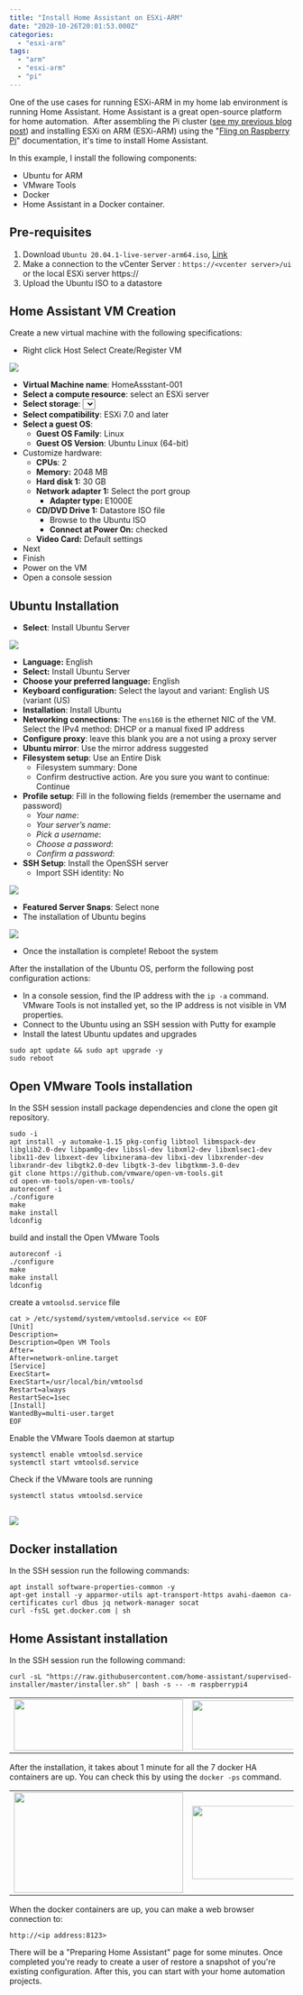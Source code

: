 ```yaml
---
title: "Install Home Assistant on ESXi-ARM"
date: "2020-10-26T20:01:53.000Z"
categories: 
  - "esxi-arm"
tags: 
  - "arm"
  - "esxi-arm"
  - "pi"
---
```


One of the use cases for running ESXi-ARM in my home lab environment is running Home Assistant. Home Assistant is a great open-source platform for home automation.  After assembling the Pi cluster ([see my previous blog post](https://www.ivobeerens.nl/2020/10/21/how-to-build-an-esxi-on-arm-pi-cluster/)) and installing ESXi on ARM (ESXi-ARM) using the "[Fling on Raspberry Pi](https://flings.vmware.com/esxi-arm-edition)" documentation, it's time to install Home Assistant.

In this example, I install the following components:

- Ubuntu for ARM
- VMware Tools
- Docker
- Home Assistant in a Docker container.

## Pre-requisites

1. Download `Ubuntu 20.04.1-live-server-arm64.iso`, [Link](http://cdimage.ubuntu.com/ubuntu/releases/20.04/release/ubuntu-20.04.1-live-server-arm64.iso)
2. Make a connection to the vCenter Server : `https://<vcenter server>/ui` or the local ESXi server https://<esx-server>
3. Upload the Ubuntu ISO to a datastore

## Home Assistant VM Creation

Create a new virtual machine with the following specifications:

- Right click Host Select Create/Register VM

[![](images/1-300x150.jpg)](https://www.ivobeerens.nl/wp-content/uploads/2020/10/1.jpg)

- **Virtual Machine name**: HomeAssstant-001
- **Select a compute resource**: select an ESXi server
- **Select storage**: <Select the datastore>
- **Select compatibility**: ESXi 7.0 and later
- **Select a guest OS**:
    - **Guest OS Family**: Linux
    - **Guest OS Version**: Ubuntu Linux (64-bit)
- Customize hardware:
    - **CPUs**: 2
    - **Memory:** 2048 MB
    - **Hard disk 1:** 30 GB
    - **Network adapter 1:** Select the port group
        - **Adapter type:** E1000E
    - **CD/DVD Drive 1:** Datastore ISO file
        - Browse to the Ubuntu ISO
        - **Connect at Power On:** checked
    - **Video Card:** Default settings
- Next
- Finish
- Power on the VM
- Open a console session

## Ubuntu Installation

- **Select**: Install Ubuntu Server

[![](images/2-300x157.png)](https://www.ivobeerens.nl/wp-content/uploads/2020/10/2.png)

- **Language:** English
- **Select:** Install Ubuntu Server
- **Choose your preferred language:** English
- **Keyboard configuration:** Select the layout and variant: English US (variant (US)
- **Installation**: Install Ubuntu
- **Networking connections**: The `ens160` is the ethernet NIC of the VM. Select the IPv4 method: DHCP or a manual fixed IP address
- **Configure proxy**: leave this blank you are a not using a proxy server
- **Ubuntu mirror**: Use the mirror address suggested
- **Filesystem setup**: Use an Entire Disk
    - Filesystem summary: Done
    - Confirm destructive action. Are you sure you want to continue: Continue
- **Profile setup**: Fill in the following fields (remember the username and password)
    - _Your name_: <your name>
    - _Your server’s name_: <server name>
    - _Pick a username_: <username>
    - _Choose a password_: <password>
    - _Confirm a password_: <password>
- **SSH Setup**: Install the OpenSSH server
    - Import SSH identity: No

[![](images/SSH-300x227.png)](https://www.ivobeerens.nl/wp-content/uploads/2020/10/SSH.png)

- **Featured Server Snaps**: Select none
- The installation of Ubuntu begins

[![](images/Install-300x224.png)](https://www.ivobeerens.nl/wp-content/uploads/2020/10/Install.png)

- Once the installation is complete! Reboot the system

After the installation of the Ubuntu OS, perform the following post configuration actions:

- In a console session, find the IP address with the `ip -a` command. VMware Tools is not installed yet, so the IP address is not visible in VM properties.
- Connect to the Ubuntu using an SSH session with Putty for example
- Install the latest Ubuntu updates and upgrades

```
sudo apt update && sudo apt upgrade -y
sudo reboot
```

## **Open VMware Tools installation**

In the SSH session install package dependencies and clone the open git repository.

```
sudo -i
apt install -y automake-1.15 pkg-config libtool libmspack-dev libglib2.0-dev libpam0g-dev libssl-dev libxml2-dev libxmlsec1-dev libx11-dev libxext-dev libxinerama-dev libxi-dev libxrender-dev libxrandr-dev libgtk2.0-dev libgtk-3-dev libgtkmm-3.0-dev
git clone https://github.com/vmware/open-vm-tools.git
cd open-vm-tools/open-vm-tools/
autoreconf -i
./configure
make
make install
ldconfig
```

build and install the Open VMware Tools

```
autoreconf -i 
./configure
make
make install
ldconfig
```

create a `vmtoolsd.service` file

```
cat > /etc/systemd/system/vmtoolsd.service << EOF
[Unit]
Description=
Description=Open VM Tools
After=
After=network-online.target
[Service]
ExecStart=
ExecStart=/usr/local/bin/vmtoolsd
Restart=always
RestartSec=1sec
[Install]
WantedBy=multi-user.target
EOF
```

Enable the VMware Tools daemon at startup

```
systemctl enable vmtoolsd.service
systemctl start vmtoolsd.service
```

Check if the VMware tools are running

```
systemctl status vmtoolsd.service
```

## [![](images/VMwareToolsCheck-300x47.png)](https://www.ivobeerens.nl/wp-content/uploads/2020/10/VMwareToolsCheck.png)

## Docker installation

In the SSH session run the following commands:

```
apt install software-properties-common -y
apt-get install -y apparmor-utils apt-transport-https avahi-daemon ca-certificates curl dbus jq network-manager socat
curl -fsSL get.docker.com | sh
```

## Home Assistant installation

In the SSH session run the following command:

```
curl -sL "https://raw.githubusercontent.com/home-assistant/supervised-installer/master/installer.sh" | bash -s -- -m raspberrypi4
```

<table style="border-collapse: collapse; width: 100%;"><tbody><tr><td style="width: 50%;"><a href="https://www.ivobeerens.nl/wp-content/uploads/2020/10/HA1-1.png"><img class="aligncenter size-medium wp-image-7761" src="images/HA1-1-300x91.png" alt="" width="300" height="91"></a></td><td style="width: 50%;"><a href="https://www.ivobeerens.nl/wp-content/uploads/2020/10/ha2.png"><img class="aligncenter size-medium wp-image-7762" src="images/ha2-300x87.png" alt="" width="300" height="87"></a></td></tr></tbody></table>

After the installation, it takes about 1 minute for all the 7 docker HA containers are up. You can check this by using the `docker -ps` command.

<table style="border-collapse: collapse; width: 100%;"><tbody><tr><td style="width: 50%;"><a href="https://www.ivobeerens.nl/wp-content/uploads/2020/10/HA-web.png"><img class="aligncenter size-medium wp-image-7763" src="images/HA-web-300x178.png" alt="" width="300" height="178"></a></td><td style="width: 50%;"><a href="https://www.ivobeerens.nl/wp-content/uploads/2020/10/HA-web1.png"><img class="aligncenter size-medium wp-image-7764" src="images/HA-web1-300x130.png" alt="" width="300" height="130"></a></td></tr></tbody></table>

When the docker containers are up, you can make a web browser connection to:

`http://<ip address:8123>`

There will be a "Preparing Home Assistant" page for some minutes. Once completed you're ready to create a user of restore a snapshot of you're existing configuration. After this, you can start with your home automation projects.
